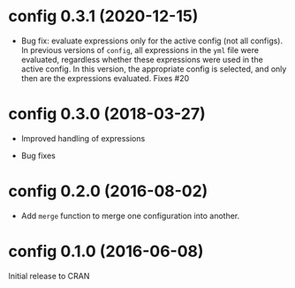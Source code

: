 # config 0.3.1 (2020-12-15)

* Bug fix: evaluate expressions only for the active config (not all configs). In
previous versions of `config`, all expressions in the `yml` file were evaluated,
regardless whether these expressions were used in the active config.  In this
version, the appropriate config is selected, and only then are the expressions
evaluated.  Fixes #20

# config 0.3.0 (2018-03-27)

* Improved handling of expressions

* Bug fixes

# config 0.2.0 (2016-08-02)

* Add `merge` function to merge one configuration into another.


# config 0.1.0 (2016-06-08)

Initial release to CRAN
